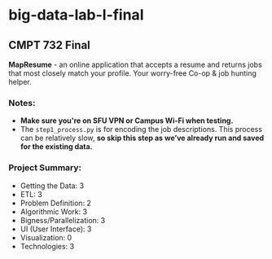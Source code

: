 # big-data-lab-I-final
## CMPT 732 Final

**MapResume** - an online application that accepts a resume and returns jobs that most closely match your profile. Your worry-free Co-op & job hunting helper.

### Notes:

- **Make sure you're on SFU VPN or Campus Wi-Fi when testing.**
- The `step1_process.py` is for encoding the job descriptions. This process can be relatively slow, **so skip this step as we’ve already run and saved for the existing data.**


### Project Summary:
- Getting the Data: 3
- ETL: 3
- Problem Definition: 2
- Algorithmic Work: 3
- Bigness/Parallelization: 3
- UI (User Interface): 3
- Visualization: 0
- Technologies: 3
